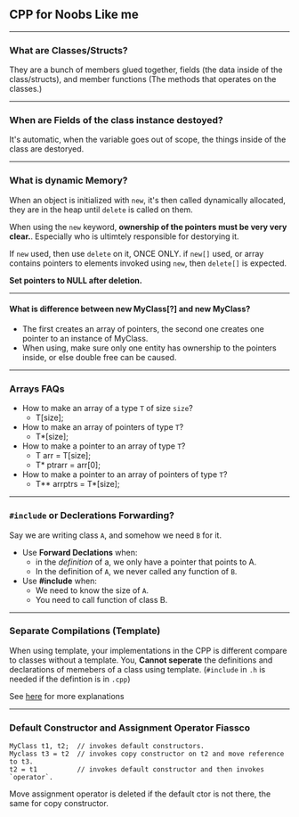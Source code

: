 ## CPP for Noobs Like me

---
### What are Classes/Structs? 

They are a bunch of members glued together, fields (the data inside of the class/structs), and 
member functions (The methods that operates on the classes.)

---
### When are Fields of the class instance destoyed?

It's automatic, when the variable goes out of scope, the things inside of the class are destoryed. 

---
### What is dynamic Memory?

When an object is initialized with `new`, it's then called dynamically allocated, they are in the 
heap until `delete` is called on them.

When using the `new` keyword, **ownership of the pointers must be very very clear.**. Especially who is ultimtely responsible for destorying it.

If `new` used, then use `delete` on it, ONCE ONLY.
if `new[]` used, or array contains pointers to elements invoked using `new`, then `delete[]` is expected. 

**Set pointers to NULL after deletion.**

---
#### What is difference between new MyClass[?] and new MyClass? 

* The first creates an array of pointers, the second one creates one pointer to an instance of MyClass. 
* When using, make sure only one entity has ownership to the pointers inside, or else double free can be caused.

---
### Arrays FAQs

* How to make an array of a type `T` of size `size`?
  * T[size];
* How to make an array of pointers of type `T`?
  * T*[size];
* How to make a pointer to an array of type `T`?
  * T arr = T[size];
  * T* ptrarr = arr[0];
* How to make a pointer to an array of pointers of type `T`?
  * T** arrptrs = T*[size]; 

---
### `#include` or Declerations Forwarding?

Say we are writing class `A`, and somehow we need `B` for it. 
  
* Use **Forward Declations** when: 
  * in the *definition* of a, we only have a pointer that points to A.
  * In the definition of `A`, we never called any function of `B`.
* Use **#include** when:
  * We need to know the size of `A`.
  * You need to call function of class B.

---
### Separate Compilations (Template)

When using template, your implementations in the CPP is different compare to classes without a template. You, **Cannot seperate** the definitions and declarations of memebers of a class using template. (`#include` in `.h` is needed if the defintion is in `.cpp`)

See [here](https://isocpp.org/wiki/faq/templates#templates-defn-vs-decl) for more explanations

---
### Default Constructor and Assignment Operator Fiassco

```
MyClass t1, t2;  // invokes default constructors.
Myclass t3 = t2  // invokes copy constructor on t2 and move reference to t3.
t2 = t1          // invokes default constructor and then invokes `operator`.
```

Move assignment operator is deleted if the default ctor is not there, the same for copy constructor. 